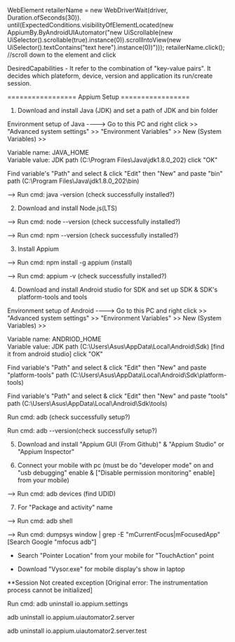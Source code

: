 WebElement retailerName = new WebDriverWait(driver, Duration.ofSeconds(30)).
until(ExpectedConditions.visibilityOfElementLocated(new AppiumBy.ByAndroidUIAutomator("new UiScrollable(new UiSelector().scrollable(true).instance(0)).scrollIntoView(new UiSelector().textContains("text here").instance(0))")));
retailerName.click(); //scroll down to the element and click


DesiredCapabilities - 
It refer to the combination of "key-value pairs". It decides which plateform, device, version and application its run/create session. 


================= Appium Setup ================= 


1. Download and install Java (JDK) and set a path of JDK and bin folder

Environment setup of Java ---->
Go to this PC and right click >> "Advanced system settings" >> "Environment Variables" >> New (System Variables) >> 

Variable name: JAVA_HOME   
Variable value: JDK path (C:\Program Files\Java\jdk1.8.0_202)
click "OK"

Find variable's "Path" and select & click "Edit" then "New" and paste "bin" path (C:\Program Files\Java\jdk1.8.0_202\bin)

--> Run cmd: java -version (check successfully installed?)

2. Download and install Node.js(LTS)

--> Run cmd: node --version (check successfully installed?)

--> Run cmd: npm --version (check successfully installed?)

3. Install Appium

--> Run cmd: npm install -g appium (install)

--> Run cmd: appium -v (check successfully installed?)

4. Download and install Android studio for SDK and set up SDK & SDK's platform-tools and tools 

Environment setup of Android ---->
Go to this PC and right click >> "Advanced system settings" >> "Environment Variables" >> New (System Variables) >> 

Variable name: ANDRIOD_HOME   
Variable value: JDK path (C:\Users\Asus\AppData\Local\Android\Sdk) [find it from android studio]
click "OK"

Find variable's "Path" and select & click "Edit" then "New" and paste "platform-tools" path (C:\Users\Asus\AppData\Local\Android\Sdk\platform-tools)

Find variable's "Path" and select & click "Edit" then "New" and paste "tools" path (C:\Users\Asus\AppData\Local\Android\Sdk\tools)

Run cmd: adb (check successfully setup?)

Run cmd: adb --version(check successfully setup?)

5. Download and install "Appium GUI (From Github)" & "Appium Studio" or "Appium Inspector" 

 
6. Connect your mobile with pc (must be do "developer mode" on and "usb debugging" enable & ["Disable permission monitoring" enable] from your mobile)

--> Run cmd: adb devices (find UDID)

7. For "Package and activity" name 

--> Run cmd: adb shell 

--> Run cmd: dumpsys window | grep -E "mCurrentFocus|mFocusedApp"  [Search Google "mfocus adb"]

* Search "Pointer Location" from your mobile for "TouchAction" point
 
* Download "Vysor.exe" for mobile display's show in laptop

**Session Not created exception [Original error: The instrumentation process cannot be initialized]

Run cmd: adb uninstall io.appium.settings

adb uninstall io.appium.uiautomator2.server

adb uninstall io.appium.uiautomator2.server.test

 
